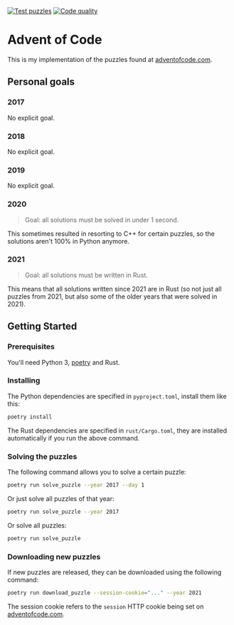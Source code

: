 [![Test puzzles](https://github.com/mcuelenaere/advent_of_code/actions/workflows/tests.yml/badge.svg?branch=master)](https://github.com/mcuelenaere/advent_of_code/actions/workflows/tests.yml)
[![Code quality](https://github.com/mcuelenaere/advent_of_code/actions/workflows/code-quality.yml/badge.svg?branch=master)](https://github.com/mcuelenaere/advent_of_code/actions/workflows/code-quality.yml)

# Advent of Code

This is my implementation of the puzzles found at [adventofcode.com](https://adventofcode.com/).

## Personal goals

### 2017

No explicit goal.

### 2018

No explicit goal.

### 2019

No explicit goal.

### 2020

> Goal: all solutions must be solved in under 1 second.

This sometimes resulted in resorting to C++ for certain puzzles, so the solutions aren't 100% in Python anymore.

### 2021

> Goal: all solutions must be written in Rust.

This means that all solutions written since 2021 are in Rust (so not just all puzzles from 2021, but also some of the older years that were solved in 2021).

## Getting Started

### Prerequisites

You'll need Python 3, [poetry](https://python-poetry.org/) and Rust.

### Installing

The Python dependencies are specified in `pyproject.toml`, install them like this:

```bash
poetry install
```

The Rust dependencies are specified in `rust/Cargo.toml`, they are installed automatically if you run the above command.

### Solving the puzzles

The following command allows you to solve a certain puzzle:

```bash
poetry run solve_puzzle --year 2017 --day 1
```

Or just solve all puzzles of that year:

```bash
poetry run solve_puzzle --year 2017
```

Or solve all puzzles:

```bash
poetry run solve_puzzle
```

### Downloading new puzzles

If new puzzles are released, they can be downloaded using the following command:

```bash
poetry run download_puzzle --session-cookie="..." --year 2021
```

The session cookie refers to the `session` HTTP cookie being set on [adventofcode.com](https://adventofcode.com/).
